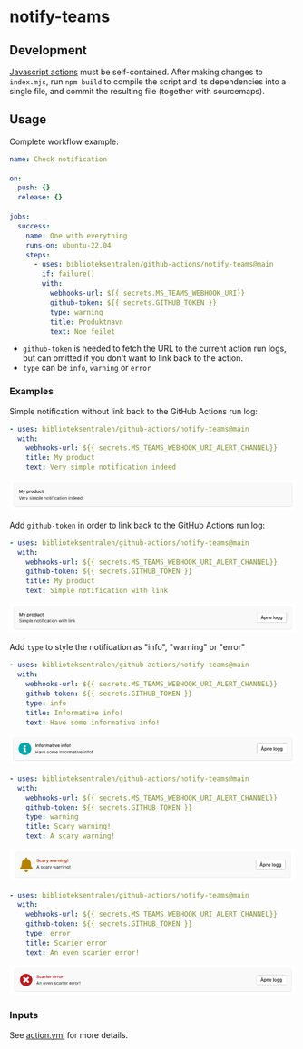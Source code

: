# notify-teams

## Development

[Javascript actions](https://docs.github.com/en/actions/creating-actions/creating-a-javascript-action)
must be self-contained. After making changes to `index.mjs`, run `npm build` to compile the script
and its dependencies into a single file, and commit the resulting file (together with sourcemaps).

## Usage

Complete workflow example:

```yaml
name: Check notification

on:
  push: {}
  release: {}

jobs:
  success:
    name: One with everything
    runs-on: ubuntu-22.04
    steps:
      - uses: biblioteksentralen/github-actions/notify-teams@main
        if: failure()
        with:
          webhooks-url: ${{ secrets.MS_TEAMS_WEBHOOK_URI}}
          github-token: ${{ secrets.GITHUB_TOKEN }}
          type: warning
          title: Produktnavn
          text: Noe feilet
```

* `github-token` is needed to fetch the URL to the current action run logs,
but can omitted if you don't want to link back to the action.
* `type` can be `info`, `warning` or `error`

### Examples

Simple notification without link back to the GitHub Actions run log:

```yaml
- uses: biblioteksentralen/github-actions/notify-teams@main
  with:
    webhooks-url: ${{ secrets.MS_TEAMS_WEBHOOK_URI_ALERT_CHANNEL}}
    title: My product
    text: Very simple notification indeed
```

![Simple notification](./screenshots/simple.png)

Add `github-token` in order to link back to the GitHub Actions run log:

```yaml
- uses: biblioteksentralen/github-actions/notify-teams@main
  with:
    webhooks-url: ${{ secrets.MS_TEAMS_WEBHOOK_URI_ALERT_CHANNEL}}
    github-token: ${{ secrets.GITHUB_TOKEN }}
    title: My product
    text: Simple notification with link
```

![Simple notification with link](./screenshots/simple-with-link.png)

Add `type` to style the notification as "info", "warning" or "error"

```yaml
- uses: biblioteksentralen/github-actions/notify-teams@main
  with:
    webhooks-url: ${{ secrets.MS_TEAMS_WEBHOOK_URI_ALERT_CHANNEL}}
    github-token: ${{ secrets.GITHUB_TOKEN }}
    type: info
    title: Informative info!
    text: Have some informative info!
```

![Simple info notification](./screenshots/info.png)

```yaml
- uses: biblioteksentralen/github-actions/notify-teams@main
  with:
    webhooks-url: ${{ secrets.MS_TEAMS_WEBHOOK_URI_ALERT_CHANNEL}}
    github-token: ${{ secrets.GITHUB_TOKEN }}
    type: warning
    title: Scary warning!
    text: A scary warning!
```

![Simple warning notification](./screenshots/warning.png)

```yaml
- uses: biblioteksentralen/github-actions/notify-teams@main
  with:
    webhooks-url: ${{ secrets.MS_TEAMS_WEBHOOK_URI_ALERT_CHANNEL}}
    github-token: ${{ secrets.GITHUB_TOKEN }}
    type: error
    title: Scarier error
    text: An even scarier error!
```

![Simple error notification](./screenshots/error.png)

### Inputs

See [action.yml](action.yml) for more details.
